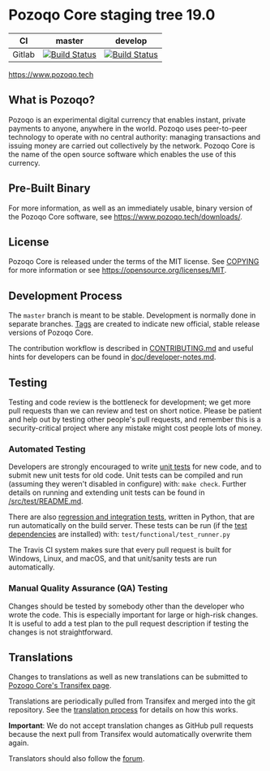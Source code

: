 Pozoqo Core staging tree 19.0
===========================

|CI|master|develop|
|-|-|-|
|Gitlab|[![Build Status](https://gitlab.com/pozoqoproject/pozoqo/badges/master/pipeline.svg)](https://gitlab.com/pozoqoproject/pozoqo/-/tree/master)|[![Build Status](https://gitlab.com/pozoqoproject/pozoqo/badges/develop/pipeline.svg)](https://gitlab.com/pozoqoproject/pozoqo/-/tree/develop)|

https://www.pozoqo.tech


What is Pozoqo?
-------------

Pozoqo is an experimental digital currency that enables instant, private
payments to anyone, anywhere in the world. Pozoqo uses peer-to-peer technology
to operate with no central authority: managing transactions and issuing money
are carried out collectively by the network. Pozoqo Core is the name of the open
source software which enables the use of this currency.

Pre-Built Binary
----------------

For more information, as well as an immediately usable, binary version of
the Pozoqo Core software, see https://www.pozoqo.tech/downloads/.

License
-------

Pozoqo Core is released under the terms of the MIT license. See [COPYING](COPYING) for more
information or see https://opensource.org/licenses/MIT.

Development Process
-------------------

The `master` branch is meant to be stable. Development is normally done in separate branches.
[Tags](https://github.com/pozoqoproject/pozoqo/tags) are created to indicate new official,
stable release versions of Pozoqo Core.

The contribution workflow is described in [CONTRIBUTING.md](CONTRIBUTING.md)
and useful hints for developers can be found in [doc/developer-notes.md](doc/developer-notes.md).

Testing
-------

Testing and code review is the bottleneck for development; we get more pull
requests than we can review and test on short notice. Please be patient and help out by testing
other people's pull requests, and remember this is a security-critical project where any mistake might cost people
lots of money.

### Automated Testing

Developers are strongly encouraged to write [unit tests](src/test/README.md) for new code, and to
submit new unit tests for old code. Unit tests can be compiled and run
(assuming they weren't disabled in configure) with: `make check`. Further details on running
and extending unit tests can be found in [/src/test/README.md](/src/test/README.md).

There are also [regression and integration tests](/test), written
in Python, that are run automatically on the build server.
These tests can be run (if the [test dependencies](/test) are installed) with: `test/functional/test_runner.py`

The Travis CI system makes sure that every pull request is built for Windows, Linux, and macOS, and that unit/sanity tests are run automatically.

### Manual Quality Assurance (QA) Testing

Changes should be tested by somebody other than the developer who wrote the
code. This is especially important for large or high-risk changes. It is useful
to add a test plan to the pull request description if testing the changes is
not straightforward.

Translations
------------

Changes to translations as well as new translations can be submitted to
[Pozoqo Core's Transifex page](https://www.transifex.com/projects/p/pozoqo/).

Translations are periodically pulled from Transifex and merged into the git repository. See the
[translation process](doc/translation_process.md) for details on how this works.

**Important**: We do not accept translation changes as GitHub pull requests because the next
pull from Transifex would automatically overwrite them again.

Translators should also follow the [forum](https://www.pozoqo.tech/forum/topic/pozoqo-worldwide-collaboration.88/).
